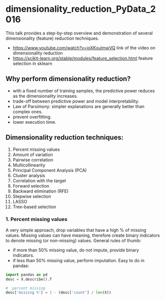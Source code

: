 # dimensionality_reduction_PyData_2016
This talk provides a step-by-step overview and demonstration of several dimensionality (feature) reduction techniques.

* https://www.youtube.com/watch?v=ioXKxulmwVQ link of the video on dimensionality reduction
* https://scikit-learn.org/stable/modules/feature_selection.html feature selection in sklearn

## Why perform dimensionality reduction?
* with a fixed number of training samples, the predictive power reduces as the dimensionality increases.
* trade-off between predictive power and model interpretability.
* Law of Parsimony: simpler explanations are generally better than complex ones.
* prevent overfitting.
* lower execution time.

## Dimensionality reduction techniques:
1. Percent missing values
2. Amount of variation
3. Pairwise correlation
4. Multicollinearity
5. Principal Component Analysis (PCA)
6. Cluster analysis
7. Correlation with the target
8. Forward selection
9. Backward elimination (RFE)
10. Stepwise selection
11. LASSO
12. Tree-based selection

### 1. Percent missing values
A very simple approach, drop variables that have a high % of missing values. Missing values can have meaning, therefore create binary indicators to denote missing (or non-missing) values.
General rules of thumb:
* if more than 50% missing value, do not impute, provide binary indicators.
* if less than 50% missing value, perform imputation.
Easy to do in pandas: 
```python
import pandas as pd
desc = X.describe().T

#  percent missing
desc['missing %'] = 1 - (desc['count'] / len(X))
```


